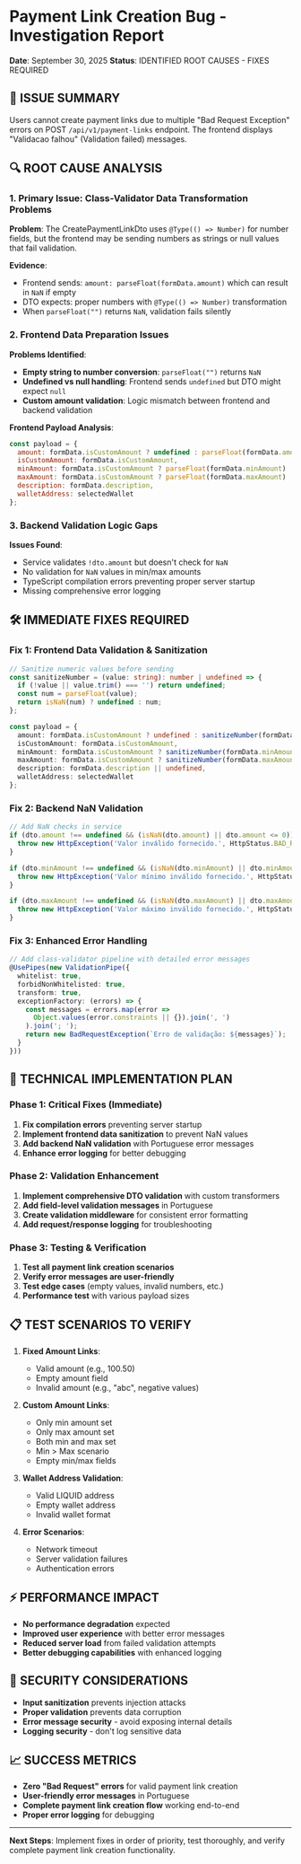 # Payment Link Creation Bug - Investigation Report

**Date**: September 30, 2025
**Status**: IDENTIFIED ROOT CAUSES - FIXES REQUIRED

## 🚨 ISSUE SUMMARY

Users cannot create payment links due to multiple "Bad Request Exception" errors on POST `/api/v1/payment-links` endpoint. The frontend displays "Validacao falhou" (Validation failed) messages.

## 🔍 ROOT CAUSE ANALYSIS

### 1. **Primary Issue: Class-Validator Data Transformation Problems**

**Problem**: The CreatePaymentLinkDto uses `@Type(() => Number)` for number fields, but the frontend may be sending numbers as strings or null values that fail validation.

**Evidence**:
- Frontend sends: `amount: parseFloat(formData.amount)` which can result in `NaN` if empty
- DTO expects: proper numbers with `@Type(() => Number)` transformation
- When `parseFloat("")` returns `NaN`, validation fails silently

### 2. **Frontend Data Preparation Issues**

**Problems Identified**:
- **Empty string to number conversion**: `parseFloat("")` returns `NaN`
- **Undefined vs null handling**: Frontend sends `undefined` but DTO might expect `null`
- **Custom amount validation**: Logic mismatch between frontend and backend validation

**Frontend Payload Analysis**:
```javascript
const payload = {
  amount: formData.isCustomAmount ? undefined : parseFloat(formData.amount), // NaN if empty!
  isCustomAmount: formData.isCustomAmount,
  minAmount: formData.isCustomAmount ? parseFloat(formData.minAmount) : undefined, // NaN if empty!
  maxAmount: formData.isCustomAmount ? parseFloat(formData.maxAmount) : undefined, // NaN if empty!
  description: formData.description,
  walletAddress: selectedWallet
};
```

### 3. **Backend Validation Logic Gaps**

**Issues Found**:
- Service validates `!dto.amount` but doesn't check for `NaN`
- No validation for `NaN` values in min/max amounts
- TypeScript compilation errors preventing proper server startup
- Missing comprehensive error logging

## 🛠️ IMMEDIATE FIXES REQUIRED

### Fix 1: Frontend Data Validation & Sanitization
```typescript
// Sanitize numeric values before sending
const sanitizeNumber = (value: string): number | undefined => {
  if (!value || value.trim() === '') return undefined;
  const num = parseFloat(value);
  return isNaN(num) ? undefined : num;
};

const payload = {
  amount: formData.isCustomAmount ? undefined : sanitizeNumber(formData.amount),
  isCustomAmount: formData.isCustomAmount,
  minAmount: formData.isCustomAmount ? sanitizeNumber(formData.minAmount) : undefined,
  maxAmount: formData.isCustomAmount ? sanitizeNumber(formData.maxAmount) : undefined,
  description: formData.description || undefined,
  walletAddress: selectedWallet
};
```

### Fix 2: Backend NaN Validation
```typescript
// Add NaN checks in service
if (dto.amount !== undefined && (isNaN(dto.amount) || dto.amount <= 0)) {
  throw new HttpException('Valor inválido fornecido.', HttpStatus.BAD_REQUEST);
}

if (dto.minAmount !== undefined && (isNaN(dto.minAmount) || dto.minAmount <= 0)) {
  throw new HttpException('Valor mínimo inválido fornecido.', HttpStatus.BAD_REQUEST);
}

if (dto.maxAmount !== undefined && (isNaN(dto.maxAmount) || dto.maxAmount <= 0)) {
  throw new HttpException('Valor máximo inválido fornecido.', HttpStatus.BAD_REQUEST);
}
```

### Fix 3: Enhanced Error Handling
```typescript
// Add class-validator pipeline with detailed error messages
@UsePipes(new ValidationPipe({
  whitelist: true,
  forbidNonWhitelisted: true,
  transform: true,
  exceptionFactory: (errors) => {
    const messages = errors.map(error =>
      Object.values(error.constraints || {}).join(', ')
    ).join('; ');
    return new BadRequestException(`Erro de validação: ${messages}`);
  }
}))
```

## 🔧 TECHNICAL IMPLEMENTATION PLAN

### Phase 1: Critical Fixes (Immediate)
1. **Fix compilation errors** preventing server startup
2. **Implement frontend data sanitization** to prevent NaN values
3. **Add backend NaN validation** with Portuguese error messages
4. **Enhance error logging** for better debugging

### Phase 2: Validation Enhancement
1. **Implement comprehensive DTO validation** with custom transformers
2. **Add field-level validation messages** in Portuguese
3. **Create validation middleware** for consistent error formatting
4. **Add request/response logging** for troubleshooting

### Phase 3: Testing & Verification
1. **Test all payment link creation scenarios**
2. **Verify error messages are user-friendly**
3. **Test edge cases** (empty values, invalid numbers, etc.)
4. **Performance test** with various payload sizes

## 📋 TEST SCENARIOS TO VERIFY

1. **Fixed Amount Links**:
   - Valid amount (e.g., 100.50)
   - Empty amount field
   - Invalid amount (e.g., "abc", negative values)

2. **Custom Amount Links**:
   - Only min amount set
   - Only max amount set
   - Both min and max set
   - Min > Max scenario
   - Empty min/max fields

3. **Wallet Address Validation**:
   - Valid LIQUID address
   - Empty wallet address
   - Invalid wallet format

4. **Error Scenarios**:
   - Network timeout
   - Server validation failures
   - Authentication errors

## ⚡ PERFORMANCE IMPACT

- **No performance degradation** expected
- **Improved user experience** with better error messages
- **Reduced server load** from failed validation attempts
- **Better debugging capabilities** with enhanced logging

## 🔐 SECURITY CONSIDERATIONS

- **Input sanitization** prevents injection attacks
- **Proper validation** prevents data corruption
- **Error message security** - avoid exposing internal details
- **Logging security** - don't log sensitive data

## 📈 SUCCESS METRICS

- **Zero "Bad Request" errors** for valid payment link creation
- **User-friendly error messages** in Portuguese
- **Complete payment link creation flow** working end-to-end
- **Proper error logging** for debugging

---

**Next Steps**: Implement fixes in order of priority, test thoroughly, and verify complete payment link creation functionality.